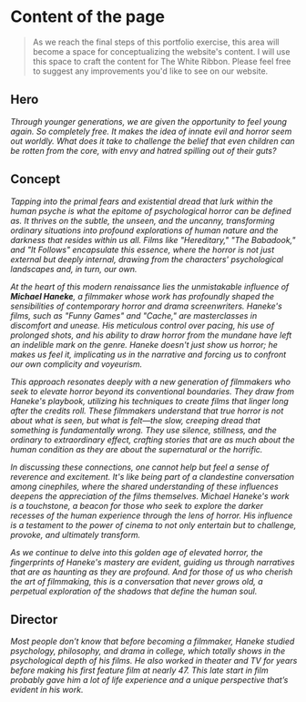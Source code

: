 # Content of the page
> As we reach the final steps of this portfolio exercise, this area will become a space for conceptualizing the website's content. I will use this space to craft the content for The White Ribbon. Please feel free to suggest any improvements you'd like to see on our website.

## Hero

_Through younger generations, we are given the opportunity to feel young again. So completely free. It makes the idea of innate evil and horror seem out worldly. What does it take to challenge the belief that even children can be rotten from the core, with envy and hatred spilling out of their guts?_

## Concept

_Tapping into the primal fears and existential dread that lurk within the human psyche is what the epitome of psychological horror can be defined as. It thrives on the subtle, the unseen, and the uncanny, transforming ordinary situations into profound explorations of human nature and the darkness that resides within us all. Films like "Hereditary," "The Babadook," and "It Follows" encapsulate this essence, where the horror is not just external but deeply internal, drawing from the characters' psychological landscapes and, in turn, our own._

_At the heart of this modern renaissance lies the unmistakable influence of **Michael Haneke**, a filmmaker whose work has profoundly shaped the sensibilities of contemporary horror and drama screenwriters. Haneke's films, such as "Funny Games" and "Cache," are masterclasses in discomfort and unease. His meticulous control over pacing, his use of prolonged shots, and his ability to draw horror from the mundane have left an indelible mark on the genre. Haneke doesn't just show us horror; he makes us feel it, implicating us in the narrative and forcing us to confront our own complicity and voyeurism._

_This approach resonates deeply with a new generation of filmmakers who seek to elevate horror beyond its conventional boundaries. They draw from Haneke's playbook, utilizing his techniques to create films that linger long after the credits roll. These filmmakers understand that true horror is not about what is seen, but what is felt—the slow, creeping dread that something is fundamentally wrong. They use silence, stillness, and the ordinary to extraordinary effect, crafting stories that are as much about the human condition as they are about the supernatural or the horrific._

_In discussing these connections, one cannot help but feel a sense of reverence and excitement. It's like being part of a clandestine conversation among cinephiles, where the shared understanding of these influences deepens the appreciation of the films themselves. Michael Haneke's work is a touchstone, a beacon for those who seek to explore the darker recesses of the human experience through the lens of horror. His influence is a testament to the power of cinema to not only entertain but to challenge, provoke, and ultimately transform._

_As we continue to delve into this golden age of elevated horror, the fingerprints of Haneke's mastery are evident, guiding us through narratives that are as haunting as they are profound. And for those of us who cherish the art of filmmaking, this is a conversation that never grows old, a perpetual exploration of the shadows that define the human soul._

## Director

_Most people don’t know that before becoming a filmmaker, Haneke studied psychology, philosophy, and drama in college, which totally shows in the psychological depth of his films. He also worked in theater and TV for years before making his first feature film at nearly 47. This late start in film probably gave him a lot of life experience and a unique perspective that’s evident in his work._